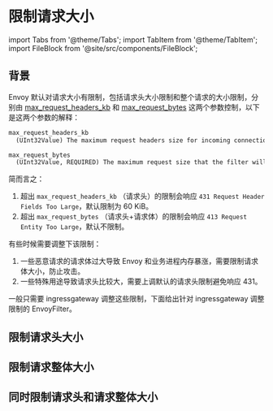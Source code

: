 # 限制请求大小

import Tabs from '@theme/Tabs';
import TabItem from '@theme/TabItem';
import FileBlock from '@site/src/components/FileBlock';

## 背景

Envoy 默认对请求大小有限制，包括请求头大小限制和整个请求的大小限制，分别由 [max_request_headers_kb](https://www.envoyproxy.io/docs/envoy/latest/api-v3/extensions/filters/network/http_connection_manager/v3/http_connection_manager.proto#extensions-filters-network-http-connection-manager-v3-httpconnectionmanager) 和 [max_request_bytes](https://www.envoyproxy.io/docs/envoy/latest/api-v3/extensions/filters/http/buffer/v3/buffer.proto#extensions-filters-http-buffer-v3-buffer) 这两个参数控制，以下是这两个参数的解释：

```txt
max_request_headers_kb
  (UInt32Value) The maximum request headers size for incoming connections. If unconfigured, the default max request headers allowed is 60 KiB. Requests that exceed this limit will receive a 431 response.

max_request_bytes
  (UInt32Value, REQUIRED) The maximum request size that the filter will buffer before the connection manager will stop buffering and return a 413 response.
```

简而言之：

1. 超出 `max_request_headers_kb` （请求头）的限制会响应 `431 Request Header Fields Too Large`，默认限制为 60 KiB。
2. 超出 `max_request_bytes` （请求头+请求体）的限制会响应 `413 Request Entity Too Large`，默认不限制。

有些时候需要调整下该限制：
1. 一些恶意请求的请求体过大导致 Envoy 和业务进程内存暴涨，需要限制请求体大小，防止攻击。
2. 一些特殊用途导致请求头比较大，需要上调默认的请求头限制避免响应 431。

一般只需要 ingressgateway 调整这些限制，下面给出针对 ingressgateway 调整限制的 EnvoyFilter。

## 限制请求头大小

<Tabs>
  <TabItem value="limit-header-size-all-gw" label="对所有 ingressgateway 生效">
    <FileBlock showLineNumbers showFileName file="envoyfilter/limit-request/limit-header-size.yaml">
    </FileBlock>
  </TabItem>

  <TabItem value="limit-header-size-one-gw" label="对指定 ingressgateway 生效">
    <FileBlock showLineNumbers showFileName file="envoyfilter/limit-request/limit-header-size-for-public.yaml">
    </FileBlock>
  </TabItem>
</Tabs>

## 限制请求整体大小

<Tabs>
  <TabItem value="limit-request-size-all-gw" label="对所有 ingressgateway 生效">
    <FileBlock showLineNumbers showFileName file="envoyfilter/limit-request/limit-request-size.yaml">
    </FileBlock>
  </TabItem>

  <TabItem value="limit-request-size-one-gw" label="对指定 ingressgateway 生效">
    <FileBlock showLineNumbers showFileName file="envoyfilter/limit-request/limit-request-size-for-public.yaml">
    </FileBlock>
  </TabItem>
</Tabs>

## 同时限制请求头和请求整体大小

<Tabs>
  <TabItem value="limit-size-all-gw" label="对所有 ingressgateway 生效">
    <FileBlock showLineNumbers showFileName file="envoyfilter/limit-request/limit-header-and-request-size.yaml">
    </FileBlock>
  </TabItem>

  <TabItem value="limit-size-one-gw" label="对指定 ingressgateway 生效">
    <FileBlock showLineNumbers showFileName file="envoyfilter/limit-request/limit-header-and-request-size-for-public.yaml">
    </FileBlock>
  </TabItem>
</Tabs>
